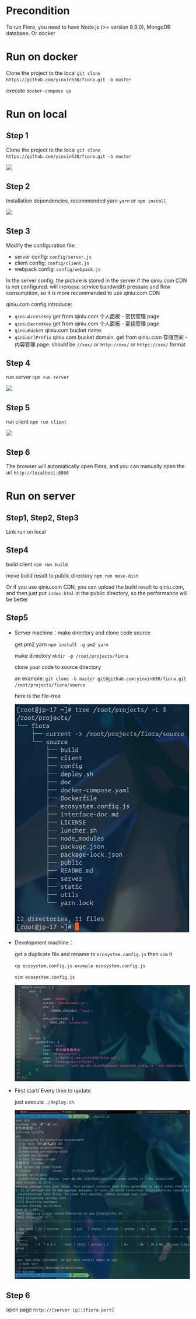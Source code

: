 # Precondition

To run Fiora, you need to have Node.js (>= version 8.9.0), MongoDB database. Or docker

# Run on docker

Clone the project to the local `git clone https://github.com/yinxin630/fiora.git -b master`

execute `docker-compose up`

# Run on local

## Step 1

Clone the project to the local `git clone https://github.com/yinxin630/fiora.git -b master`

![](./screenshots/git-clone.png)

## Step 2

Installation dependencies, recommended yarn `yarn` or `npm install`

![](./screenshots/yarn.png)

## Step 3

Modify the configuration file:

- server config: `config/server.js`
- client config: `config/client.js`
- webpack config: `config/webpack.js`

In the server config, the picture is stored in the server if the qiniu.com CDN is not configured. will increase service bandwidth pressure and flow consumption, so it is more recommended to use qiniu.com CDN

qiniu.com config introduce:
* `qiniuAccessKey` get from qiniu.com 个人面板 - 密钥管理 page
* `qiniuSecretKey` get from qiniu.com 个人面板 - 密钥管理 page
* `qiniuBucket` qiniu.com bucket name
* `qiniuUrlPrefix` qiniu.com bucket domain. get from qiniu.com 存储空间 - 内容管理 page. should be `//xxx/` or `http://xxx/` or `https://xxx/` format

## Step 4

run server `npm run server`

![](./screenshots/run-server.png)

## Step 5

run client `npm run client`

![](./screenshots/run-client.png)

## Step 6

The browser will automatically open Fiora, and you can manually open the url `http://localhost:8080`


# Run on server

## Step1, Step2, Step3

Link run on local

## Step4

build client `npm run build`

move build result to public directory `npm run move-dist`

Or if you use qiniu.com CDN, you can upload the build result to qiniu.com, and then just put `index.html` in the public directory, so the performance will be better

## Step5

 - Server machine：make directory and clone code source
 
    get pm2 yarn `npm install -g pm2 yarn`
    
    make directory `mkdir -p /root/projects/fiora`

    clone your code to source directory 
    
    an example: `git clone -b master git@github.com:yinxin630/fiora.git /root/projects/fiora/source`

    here is the file-tree

    ![](./screenshots/pm2-deploy-00.png)
    
 - Development machine：
 
    get a duplicate file and rename to `ecosystem.config.js` then `vim` it
    
    `cp ecosystem.config.js.example ecosystem.config.js`
    
    `vim ecosystem.config.js`
    
    ![](./screenshots/pm2-deploy-01.png)
    
 - First start/ Every time to update 
 
    just execute `./deploy.sh`
    
    ![](./screenshots/pm2-deploy-02.png)

## Step 6

open page `http://[server ip]:[fiora port]`
